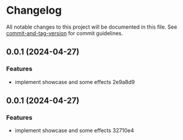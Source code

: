 # Changelog

All notable changes to this project will be documented in this file. See [commit-and-tag-version](https://github.com/absolute-version/commit-and-tag-version) for commit guidelines.

## 0.0.1 (2024-04-27)


### Features

* implement showcase and some effects 2e9a8d9

## 0.0.1 (2024-04-27)


### Features

* implement showcase and some effects 32710e4

